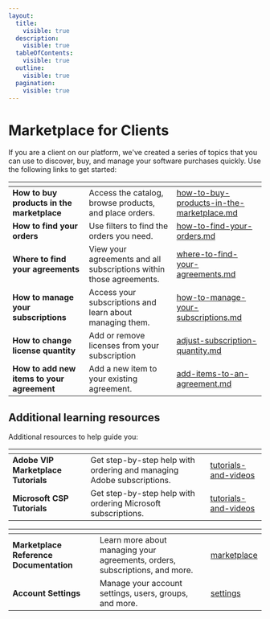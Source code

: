 ```yaml
---
layout:
  title:
    visible: true
  description:
    visible: true
  tableOfContents:
    visible: true
  outline:
    visible: true
  pagination:
    visible: true
---
```


# Marketplace for Clients

If you are a client on our platform, we've created a series of topics that you can use to discover, buy, and manage your software purchases quickly. Use the following links to get started:

<table data-card-size="large" data-view="cards"><thead><tr><th></th><th></th><th data-hidden data-card-target data-type="content-ref"></th></tr></thead><tbody><tr><td><strong>How to buy products in the marketplace</strong></td><td>Access the catalog, browse products, and place orders.</td><td><a href="how-to-buy-products-in-the-marketplace.md">how-to-buy-products-in-the-marketplace.md</a></td></tr><tr><td><strong>How to find your orders</strong></td><td>Use filters to find the orders you need.</td><td><a href="how-to-find-your-orders.md">how-to-find-your-orders.md</a></td></tr><tr><td><strong>Where to find your agreements</strong></td><td>View your agreements and all subscriptions within those agreements.</td><td><a href="where-to-find-your-agreements.md">where-to-find-your-agreements.md</a></td></tr><tr><td><strong>How to manage your subscriptions</strong></td><td>Access your subscriptions and learn about managing them.</td><td><a href="how-to-manage-your-subscriptions.md">how-to-manage-your-subscriptions.md</a></td></tr><tr><td><strong>How to change license quantity</strong></td><td>Add or remove licenses from your subscription</td><td><a href="adjust-subscription-quantity.md">adjust-subscription-quantity.md</a></td></tr><tr><td><strong>How to add new items to your agreement</strong></td><td>Add a new item to your existing agreement.</td><td><a href="add-items-to-an-agreement.md">add-items-to-an-agreement.md</a></td></tr></tbody></table>

## Additional learning resources

Additional resources to help guide you:

<table data-card-size="large" data-view="cards"><thead><tr><th></th><th></th><th data-hidden data-card-target data-type="content-ref"></th></tr></thead><tbody><tr><td><strong>Adobe VIP Marketplace Tutorials</strong></td><td>Get step-by-step help with ordering and managing Adobe subscriptions.   </td><td><a href="../../../extensions/adobe-vip-marketplace/tutorials-and-videos/">tutorials-and-videos</a></td></tr><tr><td><strong>Microsoft CSP Tutorials</strong></td><td>Get step-by-step help with ordering Microsoft subscriptions. </td><td><a href="../../../extensions/microsoft-csp/tutorials-and-videos/">tutorials-and-videos</a></td></tr></tbody></table>

<table data-card-size="large" data-view="cards"><thead><tr><th></th><th></th><th data-hidden data-card-target data-type="content-ref"></th></tr></thead><tbody><tr><td><strong>Marketplace Reference Documentation</strong></td><td>Learn more about managing your agreements, orders, subscriptions, and more.</td><td><a href="../../../modules/marketplace/">marketplace</a></td></tr><tr><td><strong>Account Settings</strong></td><td>Manage your account settings, users, groups, and more. </td><td><a href="../../../modules/settings/">settings</a></td></tr></tbody></table>
